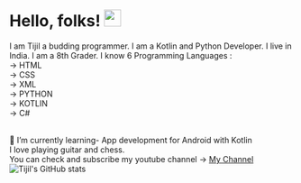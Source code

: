 # Hello, folks! <img src="https://raw.githubusercontent.com/MartinHeinz/MartinHeinz/master/wave.gif" width="30px">
I am Tijil a budding programmer. I am a Kotlin and Python Developer. I live in India. I am a 8th Grader. 
I know 6 Programming Languages :
<br> -> HTML 
<br> -> CSS
<br> -> XML
<br> -> PYTHON
<br> -> KOTLIN
<br> -> C#


<br> 🌱 I’m currently learning- App development for Android with Kotlin 
    <br> I love playing guitar and chess. 
    <br> You can check and subscribe my youtube channel -> <a href="https://www.youtube.com/channel/UC-BQdiPl1XQFxdzq63S4v6Q"> My Channel </a>
   <br> ![Tijil's GitHub stats](https://github-readme-stats.vercel.app/api?username=Tijil2111&show_icons=true&theme=onedark)




<!--
**Tijil2111/Tijil2111** is a ✨ _special_ ✨ repository because its `README.md` (this file) appears on your GitHub profile.

Here are some ideas to get you started:

- 🔭 I’m currently working on ...
- 🌱 I’m currently learning ...
- 👯 I’m looking to collaborate on ...
- 🤔 I’m looking for help with ...
- 💬 Ask me about ...
- 📫 How to reach me: ...
- 😄 Pronouns: ...
- ⚡ Fun fact: ...
-->
